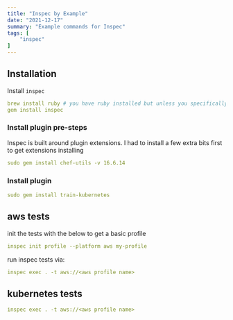```yaml
---
title: "Inspec by Example"
date: "2021-12-17"
summary: "Example commands for Inspec"
tags: [
    "inspec"
]
---
```


## Installation

Install `inspec`

``` yaml
brew install ruby # you have ruby installed but unless you specifically need an older version upgrade?
gem install inspec
```


### Install plugin pre-steps

Inspec is built around plugin extensions. I had to install a few extra bits first to get extensions installing

``` yaml
sudo gem install chef-utils -v 16.6.14
```

### Install plugin

``` yaml
sudo gem install train-kubernetes
```

## aws tests

init the tests with the below to get a basic profile

``` yaml
inspec init profile --platform aws my-profile
```

run inspec tests via:

``` yaml
inspec exec . -t aws://<aws profile name>
```

## kubernetes tests

``` yaml
inspec exec . -t aws://<aws profile name>
```